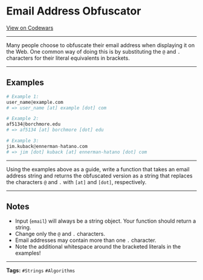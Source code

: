 # Email Address Obfuscator

[View on Codewars](https://www.codewars.com/kata/562d8d4c434582007300004e/python)

---

Many people choose to obfuscate their email address when displaying it on the Web. One common way of doing this is by substituting the `@` and `.` characters for their literal equivalents in brackets.

---

## Examples

```python
# Example 1:
user_name@example.com
# => user_name [at] example [dot] com

# Example 2:
af5134@borchmore.edu
# => af5134 [at] borchmore [dot] edu

# Example 3:
jim.kuback@ennerman-hatano.com
# => jim [dot] kuback [at] ennerman-hatano [dot] com
```

---

Using the examples above as a guide, write a function that takes an email address string and returns the obfuscated version as a string that replaces the characters `@` and `.` with `[at]` and `[dot]`, respectively.

---

## Notes
- Input (`email`) will always be a string object. Your function should return a string.
- Change only the `@` and `.` characters.
- Email addresses may contain more than one `.` character.
- Note the additional whitespace around the bracketed literals in the examples!

---

**Tags:** `#Strings` `#Algorithms`